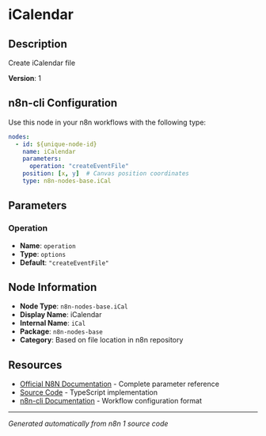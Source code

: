 # iCalendar

## Description

Create iCalendar file

**Version**: 1

## n8n-cli Configuration

Use this node in your n8n workflows with the following type:

```yaml
nodes:
  - id: ${unique-node-id}
    name: iCalendar
    parameters:
      operation: "createEventFile"
    position: [x, y]  # Canvas position coordinates
    type: n8n-nodes-base.iCal
```

## Parameters

### Operation

- **Name**: `operation`
- **Type**: `options`
- **Default**: `"createEventFile"`


## Node Information

- **Node Type**: `n8n-nodes-base.iCal`
- **Display Name**: iCalendar
- **Internal Name**: `iCal`
- **Package**: `n8n-nodes-base`
- **Category**: Based on file location in n8n repository

## Resources

- [Official N8N Documentation](https://docs.n8n.io/integrations/builtin/app-nodes/n8n-nodes-base.ical/) - Complete parameter reference
- [Source Code](https://github.com/n8n-io/n8n/blob/master/packages/nodes-base/nodes/ICalendar/ICalendar.node.ts) - TypeScript implementation
- [n8n-cli Documentation](https://github.com/edenreich/n8n-cli) - Workflow configuration format

---
*Generated automatically from n8n 1 source code*
